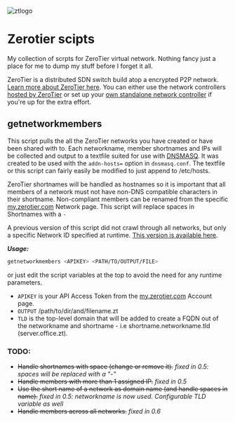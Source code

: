 ![ztlogo][ztlogo]
# Zerotier scipts
My collection of scrpts for ZeroTier virtual network.
Nothing fancy just a place for me to dump my stuff before I forget it all.

ZeroTier is a distributed SDN switch build atop a encrypted P2P network. [Learn more about ZeroTier here](https://www.zerotier.com/about/). You can either use the network controllers [hosted by ZeroTier](https://my.zerotier.com/) or set up your [own standalone network controller](https://key-networks.com/ztncui/) if you're up for the extra effort.

## getnetworkmembers
This script pulls the all the ZeroTier networks you have created or have been shared with to. Each networkname, member shortnames and IPs will be collected and output to a textfile suited for use with [DNSMASQ](http://www.thekelleys.org.uk/dnsmasq/doc.html). It was created to be used with the `addn-hosts=` option in `dnsmasq.conf`. The textfile or this script can fairly easily be modified to just append to /etc/hosts.

ZeroTier shortnames will be handled as hostnames so it is important that all members of a network must not have non-DNS compatible characters in their shortname. Non-compliant members can be renamed from the specific [my.zerotier.com](https://my.zerotier.com/) Network page. This script will replace spaces in Shortnames with a `-`

A previous version of this script did not crawl through all networks, but only a specific Network ID specified at runtime. [This version is available here](https://raw.githubusercontent.com/KimTholstorf/zerotier-scripts/v0.5/getnetworkmembers).

***Usage:***
```sh
getnetworkmembers <APIKEY> <PATH/TO/OUTPUT/FILE>
```
or just edit the script variables at the top to avoid the need for any runtime parameters.
* `APIKEY` is your API Access Token from the [my.zerotier.com](https://my.zerotier.com/) Account page.
* `OUTPUT` /path/to/dir/and/filename.zt
* `TLD` is the top-level domain that will be added to create a FQDN out of the networkname and shortname - i.e shortname.networkname.tld (server.office.zt).

### TODO:
* ~~Handle shortnames with space (change or remove it).~~ *fixed in 0.5: spaces will be replaced with a "-"*
* ~~Handle members with more than 1 assigned IP.~~ *fixed in 0.5*
* ~~Use the short name of a network as domain name (and handle spaces in name).~~ *fixed in 0.5: networkname is now used. Configurable TLD variable as well*
* ~~Handle members across all networks.~~ *fixed in 0.6*


[ztlogo]: https://upload.wikimedia.org/wikipedia/en/thumb/f/f1/ZeroTier_Logo.png/150px-ZeroTier_Logo.png